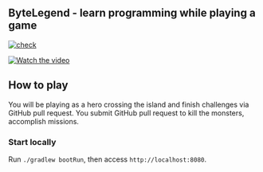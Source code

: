 ## ByteLegend - learn programming while playing a game

[![check](https://github.com/ByteLegend/ByteLegend/actions/workflows/check.yml/badge.svg)](https://github.com/ByteLegend/ByteLegend/actions/workflows/check.yml)

[![Watch the video](https://img.youtube.com/vi/F8A3_XaS-As/maxresdefault.jpg)](https://www.youtube.com/watch?v=F8A3_XaS-As)


## How to play

You will be playing as a hero crossing the island and finish challenges via GitHub pull request. You submit GitHub pull request to kill the monsters, accomplish missions.


### Start locally

Run `./gradlew bootRun`, then access `http://localhost:8080`.
